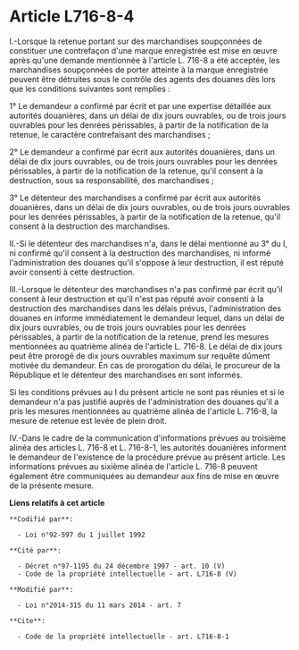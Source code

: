 # Article L716-8-4

I.-Lorsque la retenue portant sur des marchandises soupçonnées de constituer une contrefaçon d'une marque enregistrée est
mise en œuvre après qu'une demande mentionnée à l'article L. 716-8 a été acceptée, les marchandises soupçonnées de porter
atteinte à la marque enregistrée peuvent être détruites sous le contrôle des agents des douanes dès lors que les conditions
suivantes sont remplies : 

1° Le demandeur a confirmé par écrit et par une expertise détaillée aux autorités douanières, dans un délai de dix jours
ouvrables, ou de trois jours ouvrables pour les denrées périssables, à partir de la notification de la retenue, le caractère
contrefaisant des marchandises ; 

2° Le demandeur a confirmé par écrit aux autorités douanières, dans un délai de dix jours ouvrables, ou de trois jours
ouvrables pour les denrées périssables, à partir de la notification de la retenue, qu'il consent à la destruction, sous sa
responsabilité, des marchandises ; 

3° Le détenteur des marchandises a confirmé par écrit aux autorités douanières, dans un délai de dix jours ouvrables, ou de
trois jours ouvrables pour les denrées périssables, à partir de la notification de la retenue, qu'il consent à la destruction
des marchandises. 

II.-Si le détenteur des marchandises n'a, dans le délai mentionné au 3° du I, ni confirmé qu'il consent à la destruction des
marchandises, ni informé l'administration des douanes qu'il s'oppose à leur destruction, il est réputé avoir consenti à cette
destruction. 

III.-Lorsque le détenteur des marchandises n'a pas confirmé par écrit qu'il consent à leur destruction et qu'il n'est pas
réputé avoir consenti à la destruction des marchandises dans les délais prévus, l'administration des douanes en informe
immédiatement le demandeur lequel, dans un délai de dix jours ouvrables, ou de trois jours ouvrables pour les denrées
périssables, à partir de la notification de la retenue, prend les mesures mentionnées au quatrième alinéa de l'article L.
716-8. Le délai de dix jours peut être prorogé de dix jours ouvrables maximum sur requête dûment motivée du demandeur. En cas
de prorogation du délai, le procureur de la République et le détenteur des marchandises en sont informés. 

Si les conditions prévues au I du présent article ne sont pas réunies et si le demandeur n'a pas justifié auprès de
l'administration des douanes qu'il a pris les mesures mentionnées au quatrième alinéa de l'article L. 716-8, la mesure de
retenue est levée de plein droit. 

IV.-Dans le cadre de la communication d'informations prévues au troisième alinéa des articles L. 716-8 et L. 716-8-1, les
autorités douanières informent le demandeur de l'existence de la procédure prévue au présent article. Les informations
prévues au sixième alinéa de l'article L. 716-8 peuvent également être communiquées au demandeur aux fins de mise en œuvre de
la présente mesure.

**Liens relatifs à cet article**

	**Codifié par**:

	  - Loi n°92-597 du 1 juillet 1992

	**Cité par**:

	  - Décret n°97-1195 du 24 décembre 1997 - art. 10 (V)
	  - Code de la propriété intellectuelle - art. L716-8 (V)

	**Modifié par**:

	  - Loi n°2014-315 du 11 mars 2014 - art. 7

	**Cite**:

	  - Code de la propriété intellectuelle - art. L716-8-1
